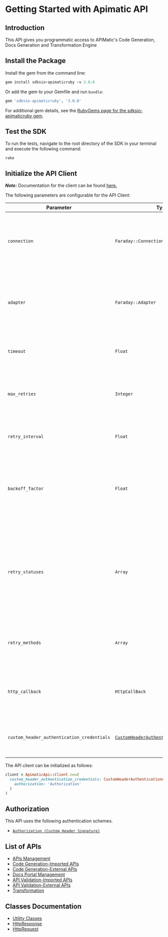
# Getting Started with Apimatic API

## Introduction

This API gives you programmatic access to APIMatic's Code Generation, Docs Generation and Transformation Engine

## Install the Package

Install the gem from the command line:

```ruby
gem install sdksio-apimaticruby -v 3.0.0
```

Or add the gem to your Gemfile and run `bundle`:

```ruby
gem 'sdksio-apimaticruby', '3.0.0'
```

For additional gem details, see the [RubyGems page for the sdksio-apimaticruby gem](https://rubygems.org/gems/sdksio-apimaticruby/versions/3.0.0).

## Test the SDK

To run the tests, navigate to the root directory of the SDK in your terminal and execute the following command:

```
rake
```

## Initialize the API Client

**_Note:_** Documentation for the client can be found [here.](https://www.github.com/sdks-io/apimatic-ruby-sdk/tree/3.0.0/doc/client.md)

The following parameters are configurable for the API Client:

| Parameter | Type | Description |
|  --- | --- | --- |
| `connection` | `Faraday::Connection` | The Faraday connection object passed by the SDK user for making requests |
| `adapter` | `Faraday::Adapter` | The Faraday adapter object passed by the SDK user for performing http requests |
| `timeout` | `Float` | The value to use for connection timeout. <br> **Default: 60** |
| `max_retries` | `Integer` | The number of times to retry an endpoint call if it fails. <br> **Default: 0** |
| `retry_interval` | `Float` | Pause in seconds between retries. <br> **Default: 1** |
| `backoff_factor` | `Float` | The amount to multiply each successive retry's interval amount by in order to provide backoff. <br> **Default: 2** |
| `retry_statuses` | `Array` | A list of HTTP statuses to retry. <br> **Default: [408, 413, 429, 500, 502, 503, 504, 521, 522, 524, 408, 413, 429, 500, 502, 503, 504, 521, 522, 524]** |
| `retry_methods` | `Array` | A list of HTTP methods to retry. <br> **Default: %i[get put get put]** |
| `http_callback` | `HttpCallBack` | The Http CallBack allows defining callables for pre and post API calls. |
| `custom_header_authentication_credentials` | [`CustomHeaderAuthenticationCredentials`](https://www.github.com/sdks-io/apimatic-ruby-sdk/tree/3.0.0/doc/$a/https://www.github.com/sdks-io/apimatic-ruby-sdk/tree/3.0.0/custom-header-signature.md) | The credential object for Custom Header Signature |

The API client can be initialized as follows:

```ruby
client = ApimaticApi::Client.new(
  custom_header_authentication_credentials: CustomHeaderAuthenticationCredentials.new(
    authorization: 'Authorization'
  )
)
```

## Authorization

This API uses the following authentication schemes.

* [`Authorization (Custom Header Signature)`](https://www.github.com/sdks-io/apimatic-ruby-sdk/tree/3.0.0/doc/$a/https://www.github.com/sdks-io/apimatic-ruby-sdk/tree/3.0.0/custom-header-signature.md)

## List of APIs

* [APIs Management](https://www.github.com/sdks-io/apimatic-ruby-sdk/tree/3.0.0/doc/controllers/apis-management.md)
* [Code Generation-Imported APIs](https://www.github.com/sdks-io/apimatic-ruby-sdk/tree/3.0.0/doc/controllers/code-generation-imported-apis.md)
* [Code Generation-External APIs](https://www.github.com/sdks-io/apimatic-ruby-sdk/tree/3.0.0/doc/controllers/code-generation-external-apis.md)
* [Docs Portal Management](https://www.github.com/sdks-io/apimatic-ruby-sdk/tree/3.0.0/doc/controllers/docs-portal-management.md)
* [API Validation-Imported APIs](https://www.github.com/sdks-io/apimatic-ruby-sdk/tree/3.0.0/doc/controllers/api-validation-imported-apis.md)
* [API Validation-External APIs](https://www.github.com/sdks-io/apimatic-ruby-sdk/tree/3.0.0/doc/controllers/api-validation-external-apis.md)
* [Transformation](https://www.github.com/sdks-io/apimatic-ruby-sdk/tree/3.0.0/doc/controllers/transformation.md)

## Classes Documentation

* [Utility Classes](https://www.github.com/sdks-io/apimatic-ruby-sdk/tree/3.0.0/doc/utility-classes.md)
* [HttpResponse](https://www.github.com/sdks-io/apimatic-ruby-sdk/tree/3.0.0/doc/http-response.md)
* [HttpRequest](https://www.github.com/sdks-io/apimatic-ruby-sdk/tree/3.0.0/doc/http-request.md)

